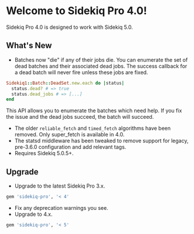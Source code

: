 # Welcome to Sidekiq Pro 4.0!

Sidekiq Pro 4.0 is designed to work with Sidekiq 5.0.

## What's New

* Batches now "die" if any of their jobs die.  You can enumerate the set
  of dead batches and their associated dead jobs.  The success callback
  for a dead batch will never fire unless these jobs are fixed.
```ruby
Sidekiq1::Batch::DeadSet.new.each do |status|
  status.dead? # => true
  status.dead_jobs # => [...]
end
```
This API allows you to enumerate the batches which need help.
If you fix the issue and the dead jobs succeed, the batch will succeed.
* The older `reliable_fetch` and `timed_fetch` algorithms have been
  removed.  Only super\_fetch is available in 4.0.
* The statsd middleware has been tweaked to remove support for legacy,
  pre-3.6.0 configuration and add relevant tags.
* Requires Sidekiq 5.0.5+.

## Upgrade

* Upgrade to the latest Sidekiq Pro 3.x.
```ruby
gem 'sidekiq-pro', '< 4'
```
* Fix any deprecation warnings you see.
* Upgrade to 4.x.
```ruby
gem 'sidekiq-pro', '< 5'
```

